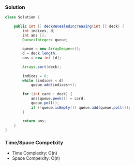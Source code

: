 ### Solution

```java
class Solution {
    
    public int [] deckRevealedIncreasing(int [] deck) {
        int indices, d;
        int ans [];
        Queue<Integer> queue;
        
        queue = new ArrayDeque<>();
        d = deck.length;
        ans = new int [d];
        
        Arrays.sort(deck);
        
        indices = 0;
        while (indices < d)
            queue.add(indices++);
        
        for (int card : deck) {
            ans[queue.peek()] = card;
            queue.poll();
            if (!queue.isEmpty()) queue.add(queue.poll());
        }
        
        return ans;
    }
}
```

### Time/Space Compelxity

 - Time Complexity: O(n)
 - Space Compelxity: O(n)
